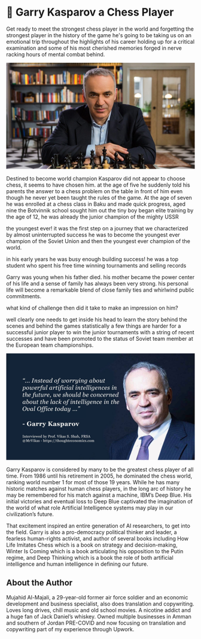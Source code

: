 # 🐴 Garry Kasparov a Chess Player

Get ready to meet the strongest chess player in the world and forgetting the strongest player in the history of the game he's going to be taking us on an emotional trip throughout the highlights of his career holding up for a critical examination and some of his most cherished memories forged in nerve racking hours of mental combat behind.

![image](_static/images/garry-kasparov-a-chess-player/man.jpg)

Destined to become world champion Kasparov did not appear to choose chess, it seems to have chosen him. at the age of five he suddenly told his parents the answer to a chess problem on the table in front of him even though he never yet been taught the rules of the game. At the age of seven he was enrolled at a chess class in Baku and made quick progress, aged nine the Botvinnik school sought him out the tiny boy began elite training by the age of 12, he was already the junior champion of the mighty USSR

the youngest ever! it was the first step on a journey that we characterized by almost uninterrupted success he was to become the youngest ever champion of the Soviet Union and then the youngest ever champion of the world.

in his early years he was busy enough building success! he was a top student who spent his free time winning tournaments and selling records

Garry was young when his father died. his mother became the power center of his life and a sense of family has always been very strong. his personal life will become a remarkable blend of close family ties and whirlwind public commitments.

what kind of challenge then did it take to make an impression on him?

well clearly one needs to get inside his head to learn the story behind the scenes and behind the games statistically a few things are harder for a successful junior player to win the junior tournaments with a string of recent successes and have been promoted to the status of Soviet team member at the European team championships.

![image](_static/images/garry-kasparov-a-chess-player/quote.jpg)

Garry Kasparov is considered by many to be the greatest chess player of all time. From 1986 until his retirement in 2005, he dominated the chess world, ranking world number 1 for most of those 19 years. While he has many historic matches against human chess players, in the long arc of history he may be remembered for his match against a machine, IBM’s Deep Blue. His initial victories and eventual loss to Deep Blue captivated the imagination of the world of what role Artificial Intelligence systems may play in our civilization’s future.

That excitement inspired an entire generation of AI researchers, to get into the field. Garry is also a pro-democracy political thinker and leader, a fearless human-rights activist, and author of several books including How Life Imitates Chess which is a book on strategy and decision-making, Winter Is Coming which is a book articulating his opposition to the Putin regime, and Deep Thinking which is a book the role of both artificial intelligence and human intelligence in defining our future.

## About the Author

Mujahid Al-Majali, a 29-year-old former air force soldier and an economic
development and business specialist, also does translation and copywriting.
Loves long drives, chill music and old school movies. A nicotine addict and a
huge fan of Jack Daniel’s whiskey. Owned multiple businesses in Amman and
southern of Jordan PRE-COVID and now focusing on translation and copywriting
part of my experience through Upwork.
